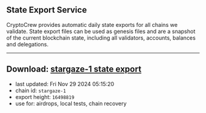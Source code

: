 ## State Export Service
CryptoCrew provides automatic daily state exports for all chains we validate. State export files can be used as genesis files and are a snapshot of the current blockchain state, including all validators, accounts, balances and delegations.

---
**Download: [stargaze-1 state export](https://dl-eu2.ccvalidators.com/SERVICE/stargaze/stargaze-1_export_16498819.json)**
---

- last updated: Fri Nov 29 2024 05:15:20
- chain id: `stargaze-1`
- export height: `16498819`
- use for: airdrops, local tests, chain recovery
